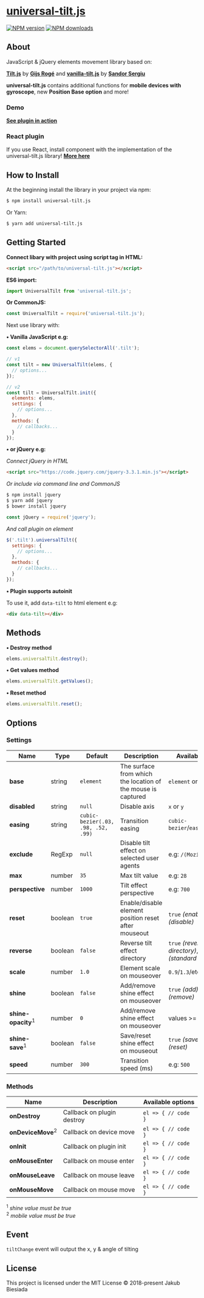# [universal-tilt.js](https://github.com/jb1905/universal-tilt.js)

[![NPM version](http://img.shields.io/npm/v/universal-tilt.js.svg?style=flat-square)](https://www.npmjs.com/package/universal-tilt.js)
[![NPM downloads](http://img.shields.io/npm/dm/universal-tilt.js.svg?style=flat-square)](https://www.npmjs.com/package/universal-tilt.js)

## About
JavaScript & jQuery elements movement library based on:

**[Tilt.js](https://gijsroge.github.io/tilt.js/)** by **[Gijs Rogé](https://twitter.com/GijsRoge)** and **[vanilla-tilt.js](https://micku7zu.github.io/vanilla-tilt.js/index.html)** by **[Șandor Sergiu](https://github.com/micku7zu)**

**universal-tilt.js** contains additional functions for **mobile devices with gyroscope**, new **Position Base option** and more!

### Demo
**[See plugin in action](https://jb1905.github.io/universal-tilt.js/)**

### React plugin
If you use React, install component with the implementation of the universal-tilt.js library!
**[More here](https://github.com/JB1905/react-universal-tilt/)**

## How to Install
At the beginning install the library in your project via npm:
```bash
$ npm install universal-tilt.js
```

Or Yarn:
```bash
$ yarn add universal-tilt.js
```

## Getting Started
**Connect libary with project using script tag in HTML:**
```html
<script src="/path/to/universal-tilt.js"></script>
```

**ES6 import:**
```js
import UniversalTilt from 'universal-tilt.js';
```

**Or CommonJS:**
```js
const UniversalTilt = require('universal-tilt.js');
```

Next use library with:

**&bull; Vanilla JavaScript e.g:**
```js
const elems = document.querySelectorAll('.tilt');

// v1
const tilt = new UniversalTilt(elems, {
  // options...
});

// v2
const tilt = UniversalTilt.init({
  elements: elems,
  settings: {
    // options...
  },
  methods: {
    // callbacks...
  }
});
```

**&bull; or jQuery e.g:**

*Connect jQuery in HTML*
```html
<script src="https://code.jquery.com/jquery-3.3.1.min.js"></script>
```

*Or include via command line and CommonJS*
```sh
$ npm install jquery
$ yarn add jquery
$ bower install jquery
```

```js
const jQuery = require('jquery');
```

*And call plugin on element*
```js
$('.tilt').universalTilt({
  settings: {
    // options...
  },
  methods: {
    // callbacks...
  }
});
```

**&bull; Plugin supports autoinit**

To use it, add `data-tilt` to html element e.g:
```html
<div data-tilt></div>
```

## Methods
**&bull; Destroy method**
```js
elems.universalTilt.destroy();
```

**&bull; Get values method**
```js
elems.universalTilt.getValues();
```

**&bull; Reset method**
```js
elems.universalTilt.reset();
```

## Options
### Settings
Name | Type | Default | Description | Available options
-|-|-|-|-
**base** | string | `element` | The surface from which the location of the mouse is captured | `element` or `window`
**disabled** | string | `null` | Disable axis | `x` or `y`
**easing** | string | `cubic-bezier(.03, .98, .52, .99)` | Transition easing | `cubic-bezier`/`ease`/`linear`/etc.
**exclude** | RegExp | `null` | Disable tilt effect on selected user agents | e.g: <code>/(Mozilla&#124;iPad)/</code>
**max** | number | `35` | Max tilt value | e.g: `28`
**perspective** | number | `1000` | Tilt effect perspective | e.g: `700`
**reset** | boolean | `true` | Enable/disable element position reset after mouseout | `true` *(enable)*, `false` *(disable)*
**reverse** | boolean | `false` | Reverse tilt effect directory | `true` *(reverse directory)*, `false` *(standard directory)*
**scale** | number | `1.0` | Element scale on mouseover | `0.9`/`1.3`/etc.
**shine** | boolean | `false` | Add/remove shine effect on mouseover | `true` *(add)*, `false` *(remove)*
**shine-opacity**<sup>1</sup> | number | `0` | Add/remove shine effect on mouseover | values >= `0`  and <= `1`
**shine-save**<sup>1</sup> | boolean | `false` | Save/reset shine effect on mouseout | `true` *(save)*, `false` *(reset)*
**speed** | number | `300` | Transition speed (ms) | e.g: `500`

### Methods
Name | Description | Available options
-|-|-
**onDestroy** | Callback on plugin destroy | `el => { // code }`
**onDeviceMove**<sup>2</sup> | Callback on device move | `el => { // code }`
**onInit** | Callback on plugin init | `el => { // code }`
**onMouseEnter** | Callback on mouse enter | `el => { // code }`
**onMouseLeave** | Callback on mouse leave | `el => { // code }`
**onMouseMove** | Callback on mouse move | `el => { // code }`

<sup>1</sup> *shine value must be true*<br>
<sup>2</sup> *mobile value must be true*

## Event
`tiltChange` event will output the x, y & angle of tilting

## License
This project is licensed under the MIT License © 2018-present Jakub Biesiada
